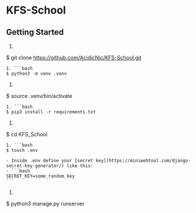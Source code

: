 # KFS-School


## Getting Started

1. ```bash
$ git clone https://github.com/AcidicNic/KFS-School.git
```
1. ```bash
$ python3 -m venv .venv
```
1. ```bash
$ source .venv/bin/activate
```
1. ```bash
$ pip3 install -r requirements.txt
```
1. ```bash
$ cd KFS_School
```
1. ```bash
$ touch .env
```
    - Inside .env define your [secret key](https://miniwebtool.com/django-secret-key-generator/) like this:
    - ```bash
    SECRET_KEY=some_random_key
    ```

1. ```bash
$ python3 manage.py runserver
```
